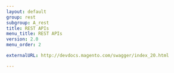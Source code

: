 ```yaml
---
layout: default
group: rest
subgroup: A_rest
title: REST APIs
menu_title: REST APIs
version: 2.0
menu_order: 2

externalURL: http://devdocs.magento.com/swagger/index_20.html

---
```

